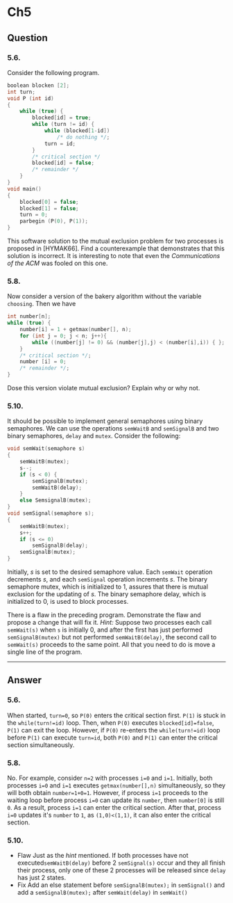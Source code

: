 # Ch5
## Question
### 5.6.
Consider the following program.
```cpp
boolean blocken [2];
int turn;
void P (int id)
{
	while (true) {
		blocked[id] = true;
		while (turn != id) {
			while (blocked[1-id])
				/* do nothing */;
			turn = id;
		}
		/* critical section */
		blocked[id] = false;
		/* remainder */
	}
}
void main()
{
	blocked[0] = false;
	blocked[1] = false;
	turn = 0;
	parbegin (P(0), P(1));
}
```

This software solution to the mutual exclusion problem for two processes is proposed in \[HYMAK66\]. Find a counterexample that demonstrates that this solution is incorrect. It is interesting to note that even the *Communications of the ACM* was fooled on this one.

### 5.8.
Now consider a version of the bakery algorithm without the variable `choosing`. Then we have
```c
int number[n];
while (true) {
	number[i] = 1 + getmax(number[], n);
	for (int j = 0; j < n; j++){
		while ((number[j] != 0) && (number[j],j) < (number[i],i)) { };
	}
	/* critical section */;
	number [i] = 0;
	/* remainder */;
}
```

Dose this version violate mutual exclusion? Explain why or why not.

### 5.10.
It should be possible to implement general semaphores using binary semaphores. We can use the operations `semWaitB` and `semSignalB` and two binary semaphores, `delay` and `mutex`. Consider the following:
```c
void semWait(semaphore s)
{
	semWaitB(mutex);
	s--;
	if (s < 0) {
		semSignalB(mutex);
		semWaitB(delay);
	}
	else SemsignalB(mutex);
}
void semSignal(semaphore s);
{
	semWaitB(mutex);
	s++;
	if (s <= 0)
		semSignalB(delay);
	semSignalB(mutex);
}
```

Initially, *s* is set to the desired semaphore value. Each `semWait` operation decrements *s*, and each `semSignal` operation increments *s*. The binary semaphore mutex, which is initialized to 1, assures that there is mutual exclusion for the updating of *s*. The binary semaphore delay, which is initialized to 0, is used to block processes.

There is a flaw in the preceding program. Demonstrate the flaw and propose a change that will fix it. *Hint:* Suppose two processes each call `semWait(s)` when `s` is initially 0, and after the first has just performed `semSignalB(mutex)` but not performed `semWaitB(delay)`, the second call to `semWait(s)` proceeds to the same point. All that you need to do is move a single line of the program.

---

## Answer
### 5.6.
When started, `turn=0`, so `P(0)` enters the critical section first. `P(1)` is stuck in the `while(turn!=id)` loop. Then, when `P(0)` executes `blocked[id]=false`, `P(1)` can exit the loop. However, if `P(0)` re-enters the `while(turn!=id)` loop before `P(1)` can execute `turn=id`, both `P(0)` and `P(1)` can enter the critical section simultaneously.

### 5.8.
No. For example, consider `n=2` with processes `i=0` and `i=1`.  Initially, both processes `i=0` and `i=1` executes `getmax(number[],n)` simultaneously, so they will both obtain `number=1+0=1`.  However, if process `i=1` proceeds to the waiting loop before process `i=0` can update its `number`, then `number[0]` is still `0`. As a result, process `i=1` can enter the critical section. After that, process `i=0` updates it's `number` to `1`, as `(1,0)<(1,1)`, it can also enter the critical section.

### 5.10.
- Flaw
	Just as the *hint* mentioned. If both processes have not executed`semWaitB(delay)`  before 2 `semSignal(s)` occur and they all finish their process, only one of these 2 processes will be released since `delay` has just 2 states.
- Fix
	Add an else statement before `semSignalB(mutex);` in `semSignal()` and add a `semSignalB(mutex);` after `semWait(delay)` in `semWait()`
